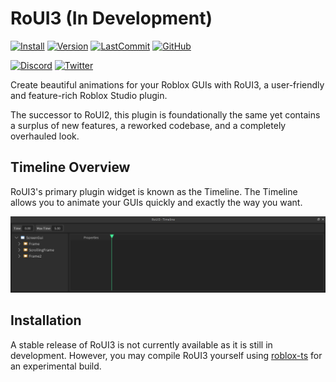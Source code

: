 # RoUI3 (In Development)

[![Install](https://img.shields.io/badge/install-RoUI3-inactive?style=flat-square)](#)
[![Version](https://img.shields.io/github/package-json/v/astrealRBLX/RoUI3?color=blueviolet&style=flat-square)](#)
[![LastCommit](https://img.shields.io/github/last-commit/astrealRBLX/RoUI3?color=green&style=flat-square)](#)
[![GitHub](https://img.shields.io/github/license/astrealRBLX/RoUI3?style=flat-square)](#)


[![Discord](https://img.shields.io/discord/826998257548132373?label=discord&style=flat-square)](https://discord.gg/adX793grNf)
[![Twitter](https://img.shields.io/twitter/follow/astrealdev?color=blue&style=flat-square)](https://twitter.com/intent/follow?original_referer=https%3A%2F%2Fpublish.twitter.com%2F&ref_src=twsrc%5Etfw%7Ctwcamp%5Ebuttonembed%7Ctwterm%5Efollow%7Ctwgr%5Eastrealdev&region=follow_link&screen_name=astrealdev)

Create beautiful animations for your Roblox GUIs with RoUI3, a user-friendly and feature-rich Roblox Studio plugin.

The successor to RoUI2, this plugin is foundationally the same yet contains a surplus of new features, a reworked codebase, and a completely overhauled look.

## Timeline Overview

RoUI3's primary plugin widget is known as the Timeline. The Timeline allows you to animate your GUIs quickly and exactly the way you want.

![Timeline Overview](assets/TimelineOverview.png)

## Installation

A stable release of RoUI3 is not currently available as it is still in development. However, you may compile RoUI3 yourself using [roblox-ts](https://roblox-ts.com/) for an experimental build.

<!-- You can install the latest stable release of RoUI3 directly from the Roblox marketplace [here](#). Alternatively, you can compile the source yourself using [roblox-ts](https://roblox-ts.com/) for the most recent and experimental version. -->
